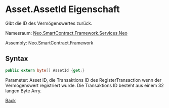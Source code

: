 # Asset.AssetId Eigenschaft

Gibt die ID des Vermögenswertes zurück.

Namesraum: [Neo.SmartContract.Framework.Services.Neo](../../neo.md)

Assembly: Neo.SmartContract.Framework

## Syntax

```c#
public extern byte[] AssetId {get;}
```

Parameter: Asset ID, die Transaktions ID des RegisterTransaction wenn der Vermögenswert registriert wurde. Die Transaktions ID besteht aus einem 32 langen Byte Arry.


[Back](../Asset.md)
